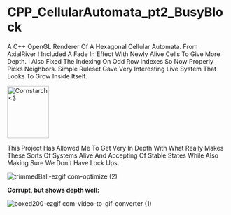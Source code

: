 # CPP_CellularAutomata_pt2_BusyBlock
A C++ OpenGL Renderer Of A Hexagonal Cellular Automata. From AxialRiver I Included A Fade In Effect With Newly Alive Cells To Give More Depth. I Also Fixed The Indexing On Odd Row Indexes So Now Properly Picks Neighbors. Simple Ruleset Gave Very Interesting Live System That Looks To Grow Inside Itself. 

<img src="https://github.com/Kingerthanu/CPP_CellularAutomata_pt2_BusyBlock/assets/76754592/5ea3d1df-95b7-4844-aa2e-315e4565293f" alt="Cornstarch <3" width="95" height="119">

This Project Has Allowed Me To Get Very In Depth With What Really Makes These Sorts Of Systems Alive And Accepting Of Stable States While Also Making Sure We Don't Have Lock Ups.

![trimmedBall-ezgif com-optimize (2)](https://github.com/Kingerthanu/CPP_CellularAutomata_pt2_BusyBlock/assets/76754592/1ad6647b-351b-4651-84b6-8888cf2c6ae3)

****Corrupt, but shows depth well:****

![boxed200-ezgif com-video-to-gif-converter (1)](https://github.com/Kingerthanu/CPP_CellularAutomata_pt2_BusyBlock/assets/76754592/5d3f919f-d470-4259-873d-3bddac37be2a)
